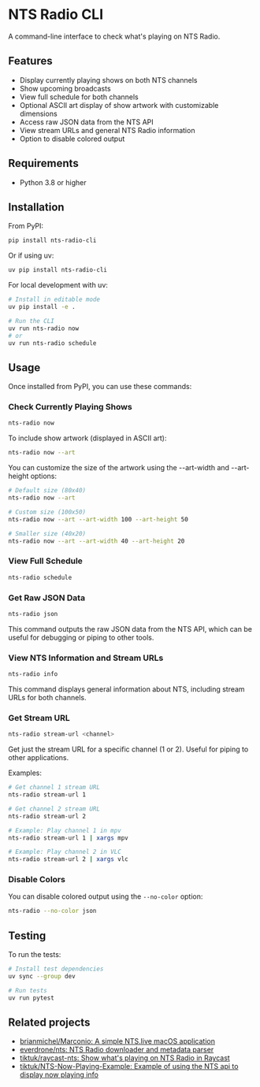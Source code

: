 # NTS Radio CLI

A command-line interface to check what's playing on NTS Radio.

## Features

- Display currently playing shows on both NTS channels
- Show upcoming broadcasts
- View full schedule for both channels
- Optional ASCII art display of show artwork with customizable dimensions
- Access raw JSON data from the NTS API
- View stream URLs and general NTS Radio information
- Option to disable colored output

## Requirements

- Python 3.8 or higher

## Installation

From PyPI:
```bash
pip install nts-radio-cli
```

Or if using uv:
```bash
uv pip install nts-radio-cli
```

For local development with uv:
```bash
# Install in editable mode
uv pip install -e .

# Run the CLI
uv run nts-radio now
# or
uv run nts-radio schedule
```

## Usage

Once installed from PyPI, you can use these commands:

### Check Currently Playing Shows

```bash
nts-radio now
```

To include show artwork (displayed in ASCII art):
```bash
nts-radio now --art
```

You can customize the size of the artwork using the --art-width and --art-height options:
```bash
# Default size (80x40)
nts-radio now --art

# Custom size (100x50)
nts-radio now --art --art-width 100 --art-height 50

# Smaller size (40x20)
nts-radio now --art --art-width 40 --art-height 20
```

### View Full Schedule

```bash
nts-radio schedule
```

### Get Raw JSON Data

```bash
nts-radio json
```

This command outputs the raw JSON data from the NTS API, which can be useful for debugging or piping to other tools.

### View NTS Information and Stream URLs

```bash
nts-radio info
```

This command displays general information about NTS, including stream URLs for both channels.

### Get Stream URL

```bash
nts-radio stream-url <channel>
```

Get just the stream URL for a specific channel (1 or 2). Useful for piping to other applications.

Examples:
```bash
# Get channel 1 stream URL
nts-radio stream-url 1

# Get channel 2 stream URL
nts-radio stream-url 2

# Example: Play channel 1 in mpv
nts-radio stream-url 1 | xargs mpv

# Example: Play channel 2 in VLC
nts-radio stream-url 2 | xargs vlc
```

### Disable Colors

You can disable colored output using the `--no-color` option:

```bash
nts-radio --no-color json
```

## Testing

To run the tests:

```bash
# Install test dependencies
uv sync --group dev

# Run tests
uv run pytest
```

## Related projects

- [brianmichel/Marconio: A simple NTS.live macOS application](https://github.com/brianmichel/Marconio)
- [everdrone/nts: NTS Radio downloader and metadata parser](https://github.com/everdrone/nts)
- [tiktuk/raycast-nts: Show what's playing on NTS Radio in Raycast](https://github.com/tiktuk/raycast-nts)
- [tiktuk/NTS-Now-Playing-Example: Example of using the NTS api to display now playing info](https://github.com/tiktuk/NTS-Now-Playing-Example)
